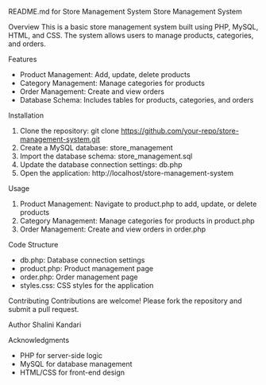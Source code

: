 README.md for Store Management System
Store Management System

Overview
This is a basic store management system built using PHP, MySQL, HTML, and CSS. The system allows users to manage products, categories, and orders.

Features
- Product Management: Add, update, delete products
- Category Management: Manage categories for products
- Order Management: Create and view orders
- Database Schema: Includes tables for products, categories, and orders

Installation
1. Clone the repository: git clone https://github.com/your-repo/store-management-system.git
2. Create a MySQL database: store_management
3. Import the database schema: store_management.sql
4. Update the database connection settings: db.php
5. Open the application: http://localhost/store-management-system

Usage
1. Product Management: Navigate to product.php to add, update, or delete products
2. Category Management: Manage categories for products in product.php
3. Order Management: Create and view orders in order.php

Code Structure
- db.php: Database connection settings
- product.php: Product management page
- order.php: Order management page
- styles.css: CSS styles for the application

Contributing
Contributions are welcome! Please fork the repository and submit a pull request.

Author
Shalini Kandari

Acknowledgments
- PHP for server-side logic
- MySQL for database management
- HTML/CSS for front-end design


